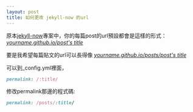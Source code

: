 ```yaml
---
layout: post
title: 如何更改 jekyll-now 的url
---
```


原本[jekyll-now](https://github.com/barryclark/jekyll-now)專案中，你的每篇post的url預設都會是這樣的形式：
_[yourname.github.io/post's title]()_

要是我希望每篇貼文的url可以長得像
_[yourname.github.io/posts/post's title]()_

可以到_config.yml裡面，

```ruby
permalink: /:title/
```
修改permalink那邊的程式碼:

```ruby
permalink: /posts/:title/
```
